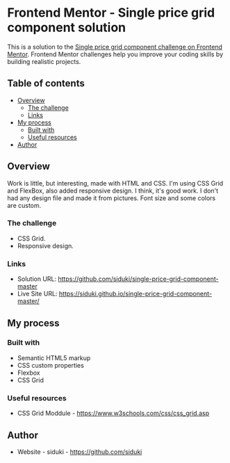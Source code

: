 # Frontend Mentor - Single price grid component solution

This is a solution to the [Single price grid component challenge on Frontend Mentor](https://www.frontendmentor.io/challenges/single-price-grid-component-5ce41129d0ff452fec5abbbc). Frontend Mentor challenges help you improve your coding skills by building realistic projects. 

## Table of contents

- [Overview](#overview)
  - [The challenge](#the-challenge)
  - [Links](#links)
- [My process](#my-process)
  - [Built with](#built-with)
  - [Useful resources](#useful-resources)
- [Author](#author)

## Overview

Work is little, but interesting, made with HTML and CSS. I'm using CSS Grid and FlexBox, also added responsive design. I think, it's good work. I don't had any design file and made it from pictures. Font size and some colors are custom.

### The challenge

- CSS Grid.
- Responsive design.

### Links

- Solution URL: https://github.com/siduki/single-price-grid-component-master
- Live Site URL: https://siduki.github.io/single-price-grid-component-master/

## My process

### Built with

- Semantic HTML5 markup
- CSS custom properties
- Flexbox
- CSS Grid

### Useful resources

- CSS Grid Moddule - https://www.w3schools.com/css/css_grid.asp

## Author

- Website - siduki - https://github.com/siduki
